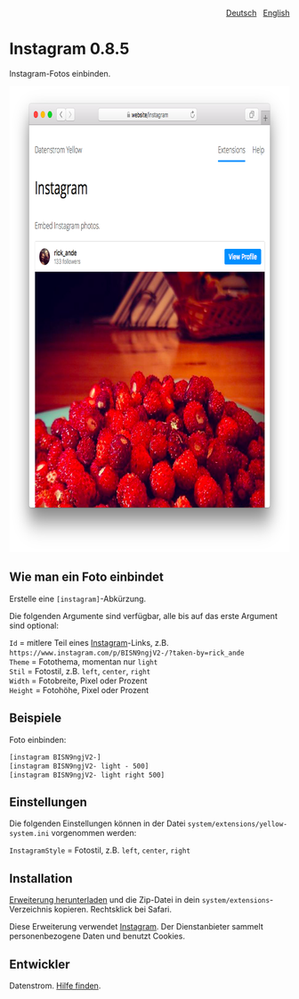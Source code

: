 <p align="right"><a href="README-de.md">Deutsch</a> &nbsp; <a href="README.md">English</a></p>

Instagram 0.8.5
===============
Instagram-Fotos einbinden.

<p align="center"><img src="instagram-screenshot.png?raw=true" width="795" height="836" alt="Bildschirmfoto"></p>

## Wie man ein Foto einbindet

Erstelle eine `[instagram]`-Abkürzung. 

Die folgenden Argumente sind verfügbar, alle bis auf das erste Argument sind optional:
 
`Id` = mitlere Teil eines [Instagram](https://www.instagram.com)-Links, z.B. `https://www.instagram.com/p/BISN9ngjV2-/?taken-by=rick_ande`  
`Theme` = Fotothema, momentan nur `light`  
`Stil` = Fotostil, z.B. `left`, `center`, `right`  
`Width` = Fotobreite, Pixel oder Prozent  
`Height` = Fotohöhe, Pixel oder Prozent  

## Beispiele

Foto einbinden:

    [instagram BISN9ngjV2-]
    [instagram BISN9ngjV2- light - 500]
    [instagram BISN9ngjV2- light right 500]

## Einstellungen

Die folgenden Einstellungen können in der Datei `system/extensions/yellow-system.ini` vorgenommen werden:

`InstagramStyle` = Fotostil, z.B. `left`, `center`, `right`  

## Installation

[Erweiterung herunterladen](https://github.com/datenstrom/yellow-extensions/raw/master/zip/instagram.zip) und die Zip-Datei in dein `system/extensions`-Verzeichnis kopieren. Rechtsklick bei Safari.

Diese Erweiterung verwendet [Instagram](https://www.instagram.com). Der Dienstanbieter sammelt personenbezogene Daten und benutzt Cookies.

## Entwickler

Datenstrom. [Hilfe finden](https://datenstrom.se/de/yellow/help/).
